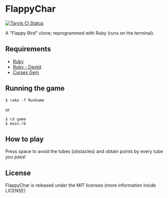 # FlappyChar
[![Tarvis CI Status](https://travis-ci.org/TheRealVira/FlappyChar.svg?branch=master)](https://travis-ci.org/TheRealVira/FlappyChar/)

A "Flappy Bird" clone; reprogrammed with Ruby (runs on the terminal).

## Requirements
- [Ruby](https://www.ruby-lang.org/en/downloads/)
- [Ruby - Devkit](http://rubyinstaller.org/add-ons/devkit/)
- [Curses Gem](https://github.com/ruby/curses)

## Running the game

    $ rake -f RunGame

or

    $ cd game
    $ main.rb

## How to play
Press space to avoid the tubes (obstacles) and obtain points by every tube you pass!

## License
FlappyChar is released under the MIT licenses (more information inside LICENSE)
